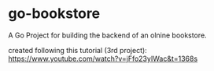 # go-bookstore
A Go Project for building the backend of an olnine bookstore.


created following this tutorial (3rd project): https://www.youtube.com/watch?v=jFfo23yIWac&t=1368s
